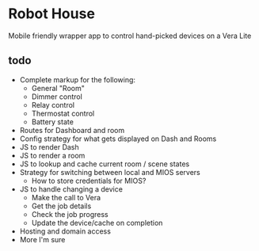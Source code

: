 # Robot House

Mobile friendly wrapper app to control hand-picked 
devices on a Vera Lite

## todo

* Complete markup for the following:
    - General "Room"
    - Dimmer control
    - Relay control
    - Thermostat control
    - Battery state
* Routes for Dashboard and room
* Config strategy for what gets displayed on Dash and Rooms
* JS to render Dash
* JS to render a room
* JS to lookup and cache current room / scene states
* Strategy for switching between local and MIOS servers
    - How to store credentials for MIOS?
* JS to handle changing a device
    - Make the call to Vera
    - Get the job details
    - Check the job progress
    - Update the device/cache on completion
* Hosting and domain access
* More I'm sure 